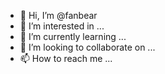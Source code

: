 - 👋 Hi, I’m @fanbear
- 👀 I’m interested in ...
- 🌱 I’m currently learning ...
- 💞️ I’m looking to collaborate on ...
- 📫 How to reach me ...

<!---
fanbear/fanbear is a ✨ special ✨ repository because its `README.md` (this file) appears on your GitHub profile.
You can click the Preview link to take a look at your changes.
--->
